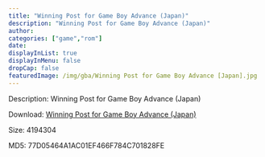 ```yaml
---
title: "Winning Post for Game Boy Advance (Japan)"
description: "Winning Post for Game Boy Advance (Japan)"
author: 
categories: ["game","rom"]
date: 
displayInList: true
displayInMenu: false
dropCap: false
featuredImage: /img/gba/Winning Post for Game Boy Advance [Japan].jpg
---
```


Description: Winning Post for Game Boy Advance (Japan)

Download: <a style="text-decoration:underline;" href="https://mega.nz/#!CbQUmCiZ!ygQoH3HQJp0GpYGXZgf4GrF7Ym1P8f2yfEVimV9L15M" target = "_blank" rel = "nofollow" > Winning Post for Game Boy Advance (Japan)</a>

Size: 4194304

MD5: 77D05464A1AC01EF466F784C701828FE

